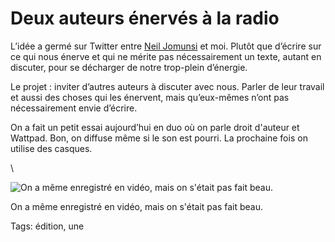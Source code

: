 # Deux auteurs énervés à la radio

L’idée a germé sur Twitter entre [Neil Jomunsi](http://page42.org/) et moi. Plutôt que d’écrire sur ce qui nous énerve et qui ne mérite pas nécessairement un texte, autant en discuter, pour se décharger de notre trop-plein d’énergie.

Le projet : inviter d’autres auteurs à discuter avec nous. Parler de leur travail et aussi des choses qui les énervent, mais qu’eux-mêmes n’ont pas nécessairement envie d’écrire.

On a fait un petit essai aujourd’hui en duo où on parle droit d'auteur et Wattpad. Bon, on diffuse même si le son est pourri. La prochaine fois on utilise des casques.

\

![On a même enregistré en vidéo, mais on s'était pas fait beau.](http://blog.tcrouzet.comhttps://tcrouzet.com/images_tc/2015/02/video.jpg)

On a même enregistré en vidéo, mais on s'était pas fait beau.



Tags: édition, une